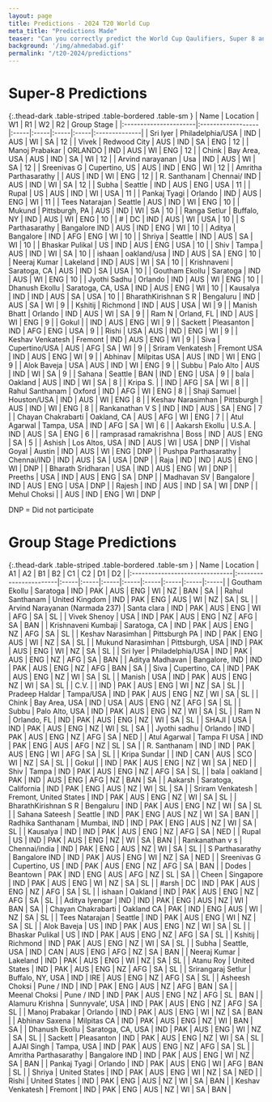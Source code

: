 ```yaml
---
layout: page
title: Predictions - 2024 T20 World Cup
meta_title: "Predictions Made"
teaser: "Can you correctly predict the World Cup Qaulifiers, Super 8 and the Knock-out?"
background: '/img/ahmedabad.gif'
permalink: "/t20-2024/predictions"
---
```


# Super-8 Predictions

{:.thead-dark .table-striped .table-bordered .table-sm }
| Name                  | Location          | W1   | R1   | W2   | R2   | Group Stage   |
|:----------------------|:------------------|:-----|:-----|:-----|:-----|:--------------|
| Sri Iyer              | Philadelphia/USA  | IND  | AUS  | WI   | SA   | 12            |
| Vivek                 | Redwood City      | AUS  | IND  | SA   | ENG  | 12            |
| Manoj Prabakar        | ORLANDO           | IND  | AUS  | WI   | ENG  | 12            |
| Chink                 | Bay Area, USA     | AUS  | IND  | SA   | WI   | 12            |
| Arvind narayanan      | Usa               | IND  | AUS  | WI   | SA   | 12            |
| Sreenivas G           | Cupertino, US     | AUS  | IND  | ENG  | WI   | 12            |
| Amritha Parthasarathy |                   | AUS  | IND  | WI   | ENG  | 12            |
| R. Santhanam          | Chennai/ IND      | AUS  | IND  | WI   | SA   | 12            |
| Subha                 | Seattle           | IND  | AUS  | ENG  | USA  | 11            |
| Rupal                 | US                | AUS  | IND  | WI   | USA  | 11            |
| Pankaj Tyagi          | Orlando           | IND  | AUS  | ENG  | WI   | 11            |
| Tees Natarajan        | Seattle           | AUS  | IND  | WI   | ENG  | 10            |
| Mukund                | Pittsburgh, PA    | AUS  | IND  | WI   | SA   | 10            |
| Ranga Setlur          | Buffalo, NY       | IND  | AUS  | WI   | ENG  | 10            |
| #                     | DC                | IND  | AUS  | WI   | USA  | 10            |
| S Parthasarathy       | Bangalore IND     | AUS  | IND  | ENG  | WI   | 10            |
| Aditya                | Bangalore         | IND  | AFG  | ENG  | WI   | 10            |
| Shriya                | Seattle           | IND  | AUS  | SA   | WI   | 10            |
| Bhaskar Pulikal       | US                | IND  | AUS  | ENG  | USA  | 10            |
| Shiv                  | Tampa             | AUS  | IND  | WI   | SA   | 10            |
| ishaan                | oakland/usa       | IND  | AUS  | SA   | ENG  | 10            |
| Neeraj Kumar          | Lakeland          | IND  | AUS  | WI   | SA   | 10            |
| Krishnaveni           | Saratoga, CA      | AUS  | IND  | SA   | USA  | 10            |
| Goutham Ekollu        | Saratoga          | IND  | AUS  | WI   | ENG  | 10            |
| Jyothi Sadhu          | Orlando           | IND  | AUS  | WI   | ENG  | 10            |
| Dhanush Ekollu        | Saratoga, CA, USA | IND  | AUS  | ENG  | WI   | 10            |
| Kausalya              | IND               | IND  | AUS  | SA   | USA  | 10            |
| BharathKirishnan S R  | Bengaluru         | IND  | AUS  | SA   | WI   | 9             |
| Kshitij               | Richmond          | IND  | AUS  | USA  | WI   | 9             |
| Manish Bhatt          | Orlando           | IND  | AUS  | WI   | SA   | 9             |
| Ram N                 | Orland, FL        | IND  | AUS  | WI   | ENG  | 9             |
| Gokul                 |                   | IND  | AUS  | ENG  | WI   | 9             |
| Sackett               | Pleasanton        | IND  | AFG  | ENG  | USA  | 9             |
| Rishi                 | USA               | AUS  | IND  | ENG  | WI   | 9             |
| Keshav Venkatesh      | Fremont           | IND  | AUS  | ENG  | WI   | 9             |
| Siva                  | Cupertino/USA     | AUS  | AFG  | SA   | WI   | 9             |
| Sriram Venkatesh      | Fremont USA       | IND  | AUS  | ENG  | WI   | 9             |
| Abhinav               | Milpitas USA      | AUS  | IND  | WI   | ENG  | 9             |
| Alok Baveja           | USA               | AUS  | IND  | WI   | ENG  | 9             |
| Subbu                 | Palo Alto         | AUS  | IND  | WI   | SA   | 9             |
| Sahana                | Seattle           | BAN  | IND  | ENG  | USA  | 9             |
| bala                  | Oakland           | AUS  | IND  | WI   | SA   | 8             |
| Kripa S.              |                   | IND  | AFG  | SA   | WI   | 8             |
| Rahul Santhanam       | Oxford            | IND  | AFG  | WI   | ENG  | 8             |
| Shaji Samuel          | Houston/USA       | IND  | AUS  | WI   | ENG  | 8             |
| Keshav Narasimhan     | Pittsburgh        | AUS  | IND  | WI   | ENG  | 8             |
| Rankanathan V S       | IND               | IND  | AUS  | SA   | ENG  | 7             |
| Chayan Chakrabarti    | Oakland, CA       | AUS  | AFG  | WI   | ENG  | 7             |
| Atul Agarwal          | Tampa, USA        | IND  | AFG  | SA   | WI   | 6             |
| Aakarsh Ekollu        | U.S.A.            | IND  | AUS  | SA   | ENG  | 6             |
| ramprasad ramakrishna | Boss              | IND  | AUS  | ENG  | SA   | 5             |
| Ashish                | Los Altos, USA    | IND  | AUS  | WI   | USA  | DNP           |
| Vishal Goyal          | Austin            | IND  | AUS  | WI   | ENG  | DNP           |
| Pushpa Parthasarathy  | Chennai/IND       | IND  | AUS  | SA   | USA  | DNP           |
| Raja                  | IND               | IND  | AUS  | ENG  | WI   | DNP           |
| Bharath Sridharan     | USA               | IND  | AUS  | ENG  | WI   | DNP           |
| Preeths               | USA               | IND  | AUS  | ENG  | SA   | DNP           |
| Madhavan SV           | Bangalore         | IND  | AUS  | ENG  | USA  | DNP           |
| Rajesh                | IND               | AUS  | IND  | SA   | WI   | DNP           |
| Mehul Choksi          |                   | AUS  | IND  | ENG  | WI   | DNP           |


 DNP = Did not participate


# Group Stage Predictions

{:.thead-dark .table-striped .table-bordered .table-sm }
| Name                           | Location               | A1   | A2   | B1   | B2   | C1   | C2   | D1   | D2   |
|:-------------------------------|:-----------------------|:-----|:-----|:-----|:-----|:-----|:-----|:-----|:-----|
| Goutham Ekollu                 | Saratoga               | IND  | PAK  | AUS  | ENG  | WI   | NZ   | BAN  | SA   |
| Rahul Santhanam                | United Kingdom         | IND  | PAK  | ENG  | AUS  | WI   | NZ   | SA   | SL   |
| Arvind Narayanan (Narmada 237) | Santa clara            | IND  | PAK  | AUS  | ENG  | WI   | AFG  | SA   | SL   |
| Vivek Shenoy                   | USA                    | IND  | PAK  | AUS  | ENG  | NZ   | AFG  | SA   | BAN  |
| Krishnaveni Kumbaji            | Saratoga, CA           | IND  | PAK  | AUS  | ENG  | NZ   | AFG  | SA   | SL   |
| Keshav Narasimhan              | Pittsburgh PA          | IND  | PAK  | ENG  | AUS  | WI   | NZ   | SA   | SL   |
| Mukund Narasimhan              | Pittsburgh, USA        | IND  | PAK  | AUS  | ENG  | WI   | NZ   | SA   | SL   |
| Sri Iyer                       | Philadelphia/USA       | IND  | PAK  | AUS  | ENG  | NZ   | AFG  | SA   | BAN  |
| Aditya Madhavan                | Bangalore, IND         | IND  | PAK  | AUS  | ENG  | NZ   | AFG  | BAN  | SA   |
| Siva                           | Cupertino, CA          | IND  | PAK  | AUS  | ENG  | NZ   | WI   | SA   | SL   |
| Manish                         | USA                    | IND  | PAK  | AUS  | ENG  | NZ   | WI   | SA   | SL   |
| C.V.                           |                        | IND  | PAK  | AUS  | ENG  | WI   | NZ   | SA   | SL   |
| Pradeep Haldar                 | Tampa/USA              | IND  | PAK  | AUS  | ENG  | NZ   | WI   | SA   | SL   |
| Chink                          | Bay Area, USA          | IND  | USA  | AUS  | ENG  | NZ   | AFG  | SA   | SL   |
| Subbu                          | Palo Alto, USA         | IND  | PAK  | AUS  | ENG  | NZ   | WI   | SA   | SL   |
| Ram N                          | Orlando, FL            | IND  | PAK  | AUS  | ENG  | NZ   | WI   | SA   | SL   |
| SHAJI                          | USA                    | IND  | PAK  | AUS  | ENG  | NZ   | WI   | SL   | SA   |
| Jyothi sadhu                   | Orlando                | IND  | PAK  | AUS  | ENG  | NZ   | AFG  | SA   | NED  |
| Atul Agarwal                   | Tampa Fl USA           | IND  | PAK  | ENG  | AUS  | AFG  | NZ   | SL   | SA   |
| R. Santhanam                   | IND                    | IND  | PAK  | AUS  | ENG  | WI   | AFG  | SA   | SL   |
| Kripa Sundar                   |                        | IND  | CAN  | AUS  | SCO  | WI   | NZ   | SA   | SL   |
| Gokul                          |                        | IND  | PAK  | AUS  | ENG  | NZ   | WI   | SA   | NED  |
| Shiv                           | Tampa                  | IND  | PAK  | AUS  | ENG  | NZ   | AFG  | SA   | SL   |
| bala                           | oakland                | PAK  | IND  | AUS  | ENG  | AFG  | NZ   | BAN  | SA   |
| Aakarsh                        | Saratoga, California   | IND  | PAK  | ENG  | AUS  | NZ   | WI   | SL   | SA   |
| Sriram Venkatesh               | Fremont, United States | IND  | PAK  | AUS  | ENG  | NZ   | WI   | SA   | SL   |
| BharathKirishnan S R           | Bengaluru              | IND  | PAK  | AUS  | ENG  | NZ   | WI   | SA   | SL   |
| Sahana Sateesh                 | Seattle                | IND  | PAK  | ENG  | AUS  | NZ   | WI   | SA   | BAN  |
| Radhika Santhanam              | Mumbai, IND            | IND  | PAK  | ENG  | AUS  | NZ   | WI   | SA   | SL   |
| Kausalya                       | IND                    | IND  | PAK  | AUS  | ENG  | NZ   | AFG  | SA   | NED  |
| Rupal                          | US                     | IND  | PAK  | AUS  | ENG  | NZ   | WI   | SA   | BAN  |
| Rankanathan v s                | Chennai/india          | IND  | PAK  | ENG  | AUS  | NZ   | WI   | SA   | SL   |
| S Parthasarathy                | Bangalore IND          | IND  | PAK  | AUS  | ENG  | WI   | NZ   | SA   | NED  |
| Sreenivas G                    | Cupertino, US          | IND  | PAK  | AUS  | ENG  | NZ   | AFG  | SA   | BAN  |
| Dodes                          | Beantown               | PAK  | IND  | ENG  | AUS  | AFG  | NZ   | SL   | SA   |
| Cheen                          | Singapore              | IND  | PAK  | AUS  | ENG  | WI   | NZ   | SA   | SL   |
| #arsh                          | DC                     | IND  | PAK  | AUS  | ENG  | NZ   | AFG  | SA   | SL   |
| ishaan                         | Oakland                | IND  | PAK  | AUS  | ENG  | NZ   | AFG  | SA   | SL   |
| Aditya Iyengar                 | IND                    | IND  | PAK  | ENG  | AUS  | NZ   | WI   | BAN  | SA   |
| Chayan Chakrabarti             | Oakland CA             | PAK  | IND  | ENG  | AUS  | WI   | NZ   | SA   | SL   |
| Tees Natarajan                 | Seattle                | IND  | PAK  | AUS  | ENG  | WI   | NZ   | SA   | SL   |
| Alok Baveja                    | US                     | IND  | PAK  | AUS  | ENG  | NZ   | WI   | SA   | SL   |
| Bhaskar Pulikal                | US                     | IND  | PAK  | AUS  | ENG  | NZ   | AFG  | SA   | SL   |
| Kshitij                        | Richmond               | IND  | PAK  | AUS  | ENG  | NZ   | WI   | SA   | SL   |
| Subha                          | Seattle, USA           | IND  | CAN  | AUS  | ENG  | AFG  | NZ   | SA   | BAN  |
| Neeraj Kumar                   | Lakeland               | IND  | PAK  | AUS  | ENG  | WI   | NZ   | SA   | SL   |
| Atanu Roy                      | United States          | IND  | PAK  | AUS  | ENG  | NZ   | AFG  | SA   | SL   |
| Srirangaraj Setlur             | Buffalo, NY, USA       | IND  | IRE  | AUS  | ENG  | NZ   | AFG  | SA   | SL   |
| Asheesh Choksi                 | Pune / IND             | IND  | PAK  | ENG  | AUS  | NZ   | AFG  | BAN  | SA   |
| Meenal Choksi                  | Pune / IND             | IND  | PAK  | AUS  | ENG  | NZ   | AFG  | SL   | BAN  |
| Alamuru Krishna                | Sunnyvale’, USA        | IND  | PAK  | AUS  | ENG  | NZ   | AFG  | SA   | SL   |
| Manoj Prabakar                 | Orlando                | IND  | PAK  | AUS  | ENG  | WI   | NZ   | SA   | BAN  |
| Abhinav Saxena                 | Milpitas CA            | IND  | PAK  | AUS  | ENG  | NZ   | WI   | BAN  | SA   |
| Dhanush Ekollu                 | Saratoga, CA, USA      | IND  | PAK  | AUS  | ENG  | WI   | NZ   | SA   | SL   |
| Sackett                        | Pleasanton             | IND  | PAK  | AUS  | ENG  | NZ   | WI   | SA   | SL   |
| AJAI Singh                     | Tampa, USA             | IND  | PAK  | AUS  | ENG  | NZ   | AFG  | SA   | SL   |
| Amritha Parthasarathy          | Bangalore IND          | IND  | PAK  | AUS  | ENG  | WI   | NZ   | SA   | BAN  |
| Pankaj Tyagi                   | Orlando                | IND  | PAK  | AUS  | ENG  | WI   | AFG  | BAN  | SL   |
| Shriya                         | United States          | IND  | PAK  | AUS  | ENG  | WI   | NZ   | SA   | NED  |
| Rishi                          | United States          | IND  | PAK  | ENG  | AUS  | NZ   | WI   | SA   | BAN  |
| Keshav Venkatesh               | Fremont                | IND  | PAK  | ENG  | AUS  | NZ   | WI   | SA   | BAN  |